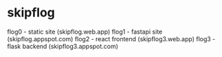 skipflog
========
flog0 - static site (skipflog.web.app)
flog1 - fastapi site (skipflog.appspot.com)
flog2 - react frontend (skipflog3.web.app)
flog3 - flask backend (skipflog3.appspot.com)